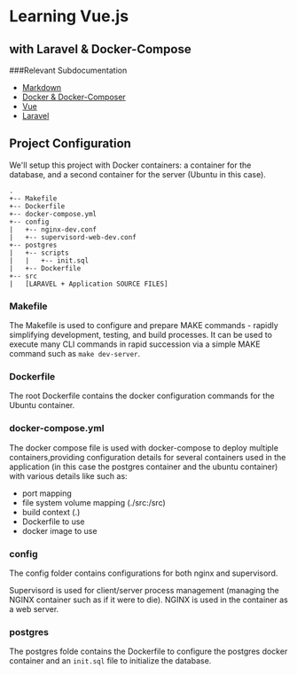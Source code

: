 # Learning Vue.js
## with Laravel & Docker-Compose

###Relevant Subdocumentation
* [Markdown](documents/markdown.md)
* [Docker & Docker-Composer](documents/docker-docker-composer.md)
* [Vue](documents/vue.md)
* [Laravel](documents/laravel.md)

## Project Configuration

We'll setup this project with Docker containers: a container for the database, and a second container for the server (Ubuntu in this case).

```
.
+-- Makefile
+-- Dockerfile
+-- docker-compose.yml
+-- config
|   +-- nginx-dev.conf
|   +-- supervisord-web-dev.conf
+-- postgres
|   +-- scripts
|   |   +-- init.sql
|   +-- Dockerfile
+-- src
|   [LARAVEL + Application SOURCE FILES]
```

### Makefile
The Makefile is used to configure and prepare MAKE commands - rapidly simplifying development, testing, and build processes. It can be used to execute many CLI commands in rapid succession via a simple MAKE command such as `make dev-server`.

### Dockerfile
The root Dockerfile contains the docker configuration commands for the Ubuntu container.

### docker-compose.yml
The docker compose file is used with docker-compose to deploy multiple containers,providing configuration details for several containers used in the application (in this case the postgres container and the ubuntu container) with various details like such as:

* port mapping
* file system volume mapping (./src:/src)
* build context (.)
* Dockerfile to use
* docker image to use

### config
The config folder contains configurations for both nginx and supervisord.

Supervisord is used for client/server process management (managing the NGINX container such as if it were to die). NGINX is used in the container as a web server.

### postgres
The postgres folde contains the Dockerfile to configure the postgres docker container and an `init.sql` file to initialize the database.


